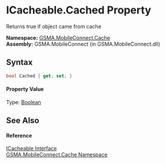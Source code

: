 ICacheable.Cached Property
==========================
Returns true if object came from cache

**Namespace:** [GSMA.MobileConnect.Cache][1]  
**Assembly:** GSMA.MobileConnect (in GSMA.MobileConnect.dll)

Syntax
------

```csharp
bool Cached { get; set; }
```

#### Property Value
Type: [Boolean][2]

See Also
--------

#### Reference
[ICacheable Interface][3]  
[GSMA.MobileConnect.Cache Namespace][1]  

[1]: ../README.md
[2]: http://msdn.microsoft.com/en-us/library/a28wyd50
[3]: README.md
[4]: ../../_icons/Help.png